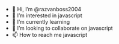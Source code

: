 - 👋 Hi, I’m @razvanboss2004
- 👀 I’m interested in javascript
- 🌱 I’m currently learning 
- 💞️ I’m looking to collaborate on javascript
- 📫 How to reach me javascript

<!---
razvanboss2004/razvanboss2004 is a ✨ special ✨ repository because its `README.md` (this file) appears on your GitHub profile.
You can click the Preview link to take a look at your changes.
--->
